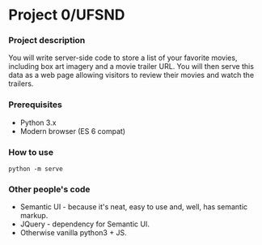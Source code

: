 Project 0/UFSND
========

### Project description
You will write server-side code to store a list of your favorite movies, including box art imagery and a movie trailer URL. You will then serve this data as a web page allowing visitors to review their movies and watch the trailers.

### Prerequisites
- Python 3.x
- Modern browser (ES 6 compat)

### How to use
`python -m serve`

### Other people's code
- Semantic UI - because it's neat, easy to use and, well, has semantic markup.
- JQuery - dependency for Semantic UI.
- Otherwise vanilla python3 + JS. 